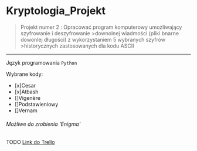 # Kryptologia_Projekt


>Projekt numer 2 : Opracować program komputerowy umożliwający szyfrowanie i deszyfrowanie >downolnej wiadmości (pliki bnarne dowonlej długości) z wykorzystaniem 5 wybranych szyfrów >historycznych zastosowanych dla kodu ASCII
---------------------------------

Język programowania `Python`

Wybrane kody:
- [x]Cesar
- [x]Atbash
- []Vigenère
- []Podstawieniowy
- []Vernam

###### Możliwe do zrobienia 'Enigma'

TODO [Link do Trello](https://trello.com/invite/projektkryptologia/ATTI49d7d44d2b7ec85af561c16677f973a8D20CFADB)
